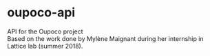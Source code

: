 # oupoco-api
API for the Oupoco project  
Based on the work done by Mylène Maignant during her internship in Lattice lab (summer 2018).
